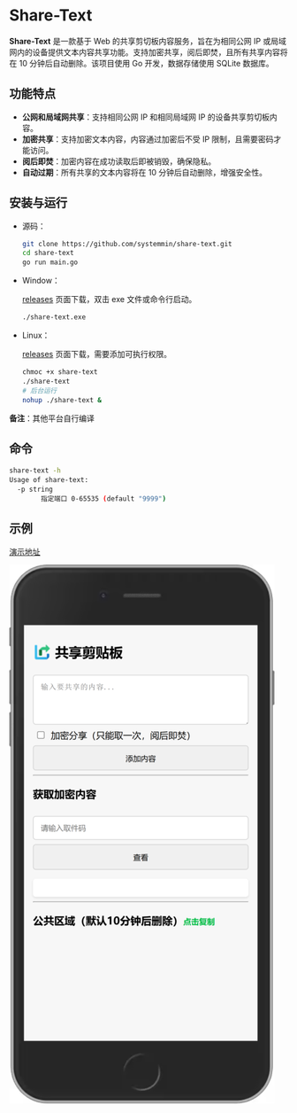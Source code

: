 # Share-Text

**Share-Text** 是一款基于 Web 的共享剪切板内容服务，旨在为相同公网 IP 或局域网内的设备提供文本内容共享功能。支持加密共享，阅后即焚，且所有共享内容将在 10 分钟后自动删除。该项目使用 Go 开发，数据存储使用
SQLite 数据库。

## 功能特点

- **公网和局域网共享**：支持相同公网 IP 和相同局域网 IP 的设备共享剪切板内容。
- **加密共享**：支持加密文本内容，内容通过加密后不受 IP 限制，且需要密码才能访问。
- **阅后即焚**：加密内容在成功读取后即被销毁，确保隐私。
- **自动过期**：所有共享的文本内容将在 10 分钟后自动删除，增强安全性。

## 安装与运行

- 源码：

    ```bash
    git clone https://github.com/systemmin/share-text.git
    cd share-text
    go run main.go
    ```

- Window：

  [releases](https://github.com/systemmin/share-text/releases) 页面下载，双击 exe 文件或命令行启动。

    ```bash
    ./share-text.exe
    ```

- Linux：

  [releases](https://github.com/systemmin/share-text/releases) 页面下载，需要添加可执行权限。

   ```bash
   chmoc +x share-text
   ./share-text
   # 后台运行
   nohup ./share-text &
   ```

**备注**：其他平台自行编译

## 命令

```bash
share-text -h
Usage of share-text:
  -p string
        指定端口 0-65535 (default "9999")
```

## 示例

[演示地址](https://dtking.cn/share/)


![share-text](https://raw.githubusercontent.com/systemmin/share-text/refs/heads/master/images/share-text.png)